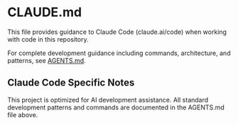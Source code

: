# CLAUDE.md

This file provides guidance to Claude Code (claude.ai/code) when working with code in this repository.

For complete development guidance including commands, architecture, and patterns, see [AGENTS.md](./AGENTS.md).

## Claude Code Specific Notes

This project is optimized for AI development assistance. All standard development patterns and commands are documented in the AGENTS.md file above.
